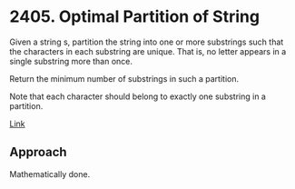 # 2405. Optimal Partition of String

Given a string s, partition the string into one or more substrings such that the characters in each substring are unique. That is, no letter appears in a single substring more than once.

Return the minimum number of substrings in such a partition.

Note that each character should belong to exactly one substring in a partition.

[Link](https://leetcode.com/problems/optimal-partition-of-string/)

## Approach
Mathematically done.